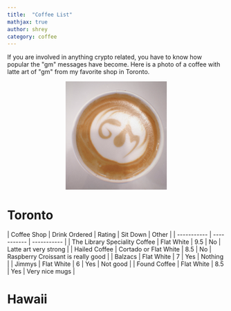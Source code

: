 ```yaml
---
title:  "Coffee List"
mathjax: true
author: shrey
category: coffee
---
```


If you are involved in anything crypto related, you have to know how popular the "gm" messages have become. Here is a photo of a coffee with latte art of "gm" from my favorite shop in Toronto. 

<p align="center">
  <img src="/assets/cof.png">
</p>

# Toronto

| Coffee Shop     | Drink Ordered | Rating | Sit Down | Other | 
| ----------- | ----------- | ----------- |
| The Library Speciality Coffee     | Flat White      | 9.5 | No | Latte art very strong |
| Hailed Coffee  | Cortado or Flat White      | 8.5 | No | Raspberry Croissant is really good |
| Balzacs | Flat White | 7 | Yes | Nothing | 
| Jimmys | Flat White | 6 | Yes | Not good |
| Found Coffee | Flat White | 8.5 | Yes | Very nice mugs | 


# Hawaii 